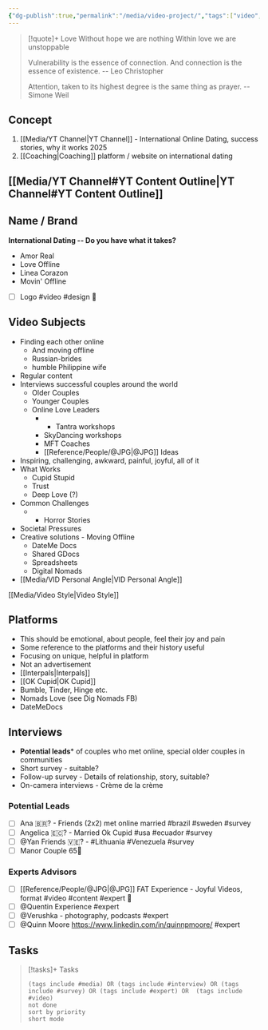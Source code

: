 ```yaml
---
{"dg-publish":true,"permalink":"/media/video-project/","tags":["video","documentary","project","🗃️","relationship","couples","gardenEntry"],"noteIcon":""}
---
```



> [!quote]+ Love
>Without hope we are nothing
>Within love we are unstoppable
>
>Vulnerability is the essence of connection.
>And connection is the essence of existence.
> -- Leo Christopher
> 
> Attention, taken to its highest degree is the same thing as prayer.
> -- Simone Weil

## Concept
1. [[Media/YT Channel\|YT Channel]]  - International Online Dating, success stories, why it works 2025
2. [[Coaching\|Coaching]] platform / website on international dating

## [[Media/YT Channel#YT Content Outline\|YT Channel#YT Content Outline]]

## Name / Brand
**International Dating -- Do you have what it takes?**
- Amor Real
- Love Offline
- Linea Corazon
- Movin' Offline

- [ ] Logo #video #design 🔽

## Video Subjects
- Finding each other online
	- And moving offline
	- Russian-brides
	- humble Philippine wife
- Regular content
- Interviews successful couples around the world
	- Older Couples
	- Younger Couples
	- Online Love Leaders
		- - Tantra workshops
		- SkyDancing workshops
		- MFT Coaches
		- [[Reference/People/@JPG\|@JPG]] Ideas
- Inspiring, challenging, awkward, painful, joyful, all of it
- What Works
	- Cupid Stupid
	- Trust
	- Deep Love (?)
- Common Challenges
	- - Horror Stories
- Societal Pressures
- Creative solutions - Moving Offline
	- DateMe Docs
	- Shared GDocs
	- Spreadsheets
	- Digital Nomads
- [[Media/VID Personal Angle\|VID Personal Angle]]

[[Media/Video Style\|Video Style]]

## Platforms
- This should be emotional, about people, feel their joy and pain
- Some reference to the platforms and their history useful
- Focusing on unique, helpful in platform
- Not an advertisement
- [[Interpals\|Interpals]]
- [[OK Cupid\|OK Cupid]]
- Bumble, Tinder, Hinge etc.
- Nomads Love (see Dig Nomads FB)
- DateMeDocs

## Interviews
- **Potential leads*** of couples who met online, special older couples in communities
- Short survey - suitable?
- Follow-up survey - Details of relationship, story, suitable?
- On-camera interviews - Crème de la crème

### Potential Leads
- [ ] Ana 🇧🇷? - Friends (2x2) met online married #brazil #sweden #survey 
- [ ] Angelica 🇪🇨? - Married Ok Cupid #usa #ecuador #survey
- [ ] @Yan Friends 🇻🇪? - #Lithuania #Venezuela #survey
- [ ] Manor Couple 65🔼 
### Experts Advisors
- [ ] [[Reference/People/@JPG\|@JPG]] FAT Experience - Joyful Videos, format #video #content #expert 🔼 
- [ ] @Quentin Experience #expert
- [ ] @Verushka - photography, podcasts #expert
- [ ] @Quinn Moore  https://www.linkedin.com/in/quinnpmoore/  #expert

## Tasks
> [!tasks]+ Tasks
> ```tasks
> (tags include #media) OR (tags include #interview) OR (tags include #survey) OR (tags include #expert) OR  (tags include #video)
> not done
> sort by priority
> short mode
> ```